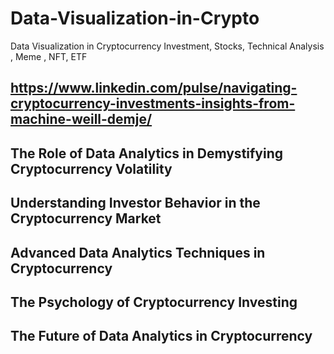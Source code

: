 # Data-Visualization-in-Crypto
Data Visualization in Cryptocurrency Investment, Stocks, Technical Analysis , Meme , NFT, ETF


https://www.linkedin.com/pulse/navigating-cryptocurrency-investments-insights-from-machine-weill-demje/
------------------------------------------------------------------------
The Role of Data Analytics in Demystifying Cryptocurrency Volatility
-----------------------------------------------------------------------
Understanding Investor Behavior in the Cryptocurrency Market
----------------------------------------------------------------------
Advanced Data Analytics Techniques in Cryptocurrency
----------------------------------------------------------------------
The Psychology of Cryptocurrency Investing
------------------------------------------------------------------------
The Future of Data Analytics in Cryptocurrency
-----------------------------------------------------------------------
